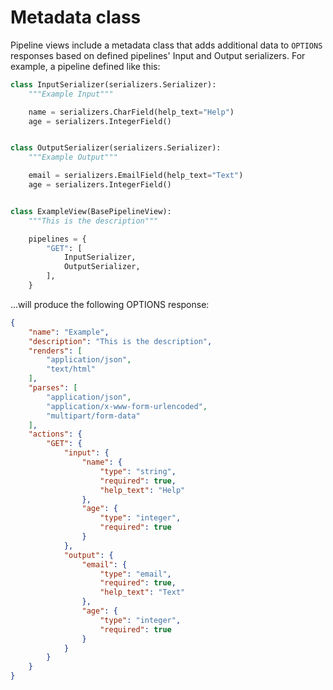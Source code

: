 # Metadata class

Pipeline views include a metadata class that adds additional data to `OPTIONS` responses
based on defined pipelines' Input and Output serializers. For example, a pipeline defined like this:

```python
class InputSerializer(serializers.Serializer):
    """Example Input"""

    name = serializers.CharField(help_text="Help")
    age = serializers.IntegerField()


class OutputSerializer(serializers.Serializer):
    """Example Output"""

    email = serializers.EmailField(help_text="Text")
    age = serializers.IntegerField()


class ExampleView(BasePipelineView):
    """This is the description"""

    pipelines = {
        "GET": [
            InputSerializer,
            OutputSerializer,
        ],
    }
```

...will produce the following OPTIONS response:

```json
{
    "name": "Example",
    "description": "This is the description",
    "renders": [
        "application/json",
        "text/html"
    ],
    "parses": [
        "application/json",
        "application/x-www-form-urlencoded",
        "multipart/form-data"
    ],
    "actions": {
        "GET": {
            "input": {
                "name": {
                    "type": "string",
                    "required": true,
                    "help_text": "Help"
                },
                "age": {
                    "type": "integer",
                    "required": true
                }
            },
            "output": {
                "email": {
                    "type": "email",
                    "required": true,
                    "help_text": "Text"
                },
                "age": {
                    "type": "integer",
                    "required": true
                }
            }
        }
    }
}
```

